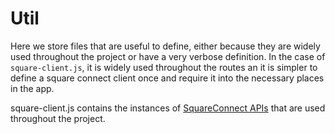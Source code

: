 # Util


Here we store files that are useful to define, either because they are widely used throughout the project or have a very verbose definition. In the case of `square-client.js`, it is widely used throughout the routes an it is simpler to define a square connect client once and require it into the necessary places in the app.

square-client.js contains the instances of [SquareConnect APIs](https://developer.squareup.com/docs/) that are used throughout the project.
